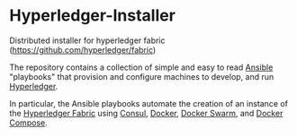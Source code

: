 # Hyperledger-Installer
Distributed installer for hyperledger fabric (https://github.com/hyperledger/fabric)

The repository contains a collection of simple and easy to read [Ansible](https://www.ansible.com/) "playbooks" that provision and configure machines to develop, and run [Hyperledger](http://hyperledger.org).  

In particular, the Ansible playbooks automate the creation of an instance of the [Hyperledger Fabric](https://github.com/hyperledger/fabric) using [Consul](https://www.consul.io/), [Docker](https://www.docker.com/), [Docker Swarm](https://docs.docker.com/swarm/overview/), and [Docker Compose](https://docs.docker.com/compose/).  